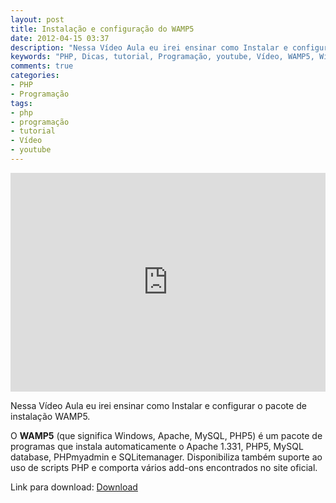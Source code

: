 ```yaml
---
layout: post
title: Instalação e configuração do WAMP5
date: 2012-04-15 03:37
description: "Nessa Vídeo Aula eu irei ensinar como Instalar e configurar o pacote de instalação WAMP5"
keywords: "PHP, Dicas, tutorial, Programação, youtube, Vídeo, WAMP5, Windows, Apache, MySQL, PHP5"
comments: true
categories:
- PHP
- Programação
tags:
- php
- programação
- tutorial
- Vídeo
- youtube
---
```


<div class="video-responsive">
  <iframe src="http://www.youtube.com/embed/at1wIFNeBbQ" frameborder="0" width="100%" height="350"></iframe>
</div>

Nessa Vídeo Aula eu irei ensinar como Instalar e configurar o pacote de instalação WAMP5.

O **WAMP5** (que significa Windows, Apache, MySQL, PHP5) é um pacote de programas que instala automaticamente o Apache 1.331, PHP5, MySQL database, PHPmyadmin e SQLitemanager. Disponibiliza também suporte ao uso de scripts PHP e comporta vários add-ons encontrados no site oficial.

Link para download: [Download](http://www.wampserver.com/en/#download-wrapper)